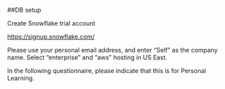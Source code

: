 ##DB setup

Create Snowflake trial account

https://signup.snowflake.com/

Please use your personal email address, and enter “Self” as the company name. Select “enterprise” and “aws” hosting in US East.

In the following questionnaire, please indicate that this is for Personal Learning.